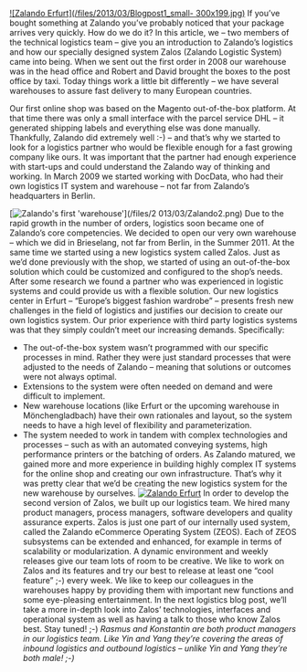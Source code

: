 [![Zalando Erfurt](/files/2013/03/Blogpost1_small-
300x199.jpg)](/files/2013/03/Blogpost1_small.jpg) If you’ve bought something
at Zalando you’ve probably noticed that your package arrives very quickly. How
do we do it? In this article, we – two members of the technical logistics team
– give you an introduction to Zalando’s logistics and how our specially
designed system Zalos (Zalando Logistic System) came into being.  When we sent
out the first order in 2008 our warehouse was in the head office and Robert
and David brought the boxes to the post office by taxi. Today things work a
little bit differently – we have several warehouses to assure fast delivery to
many European countries.

Our first online shop was based on the Magento out-of-the-box platform. At
that time there was only a small interface with the parcel service DHL – it
generated shipping labels and everything else was done manually. Thankfully,
Zalando did extremely well :-) – and that’s why we started to look for a
logistics partner who would be flexible enough for a fast growing company like
ours. It was important that the partner had enough experience with start-ups
and could understand the Zalando way of thinking and working. In March 2009 we
started working with DocData, who had their own logistics IT system and
warehouse – not far from Zalando’s headquarters in Berlin.

[![Zalando's first 'warehouse'](/files/2013/03/Zalando2-199x300.png)](/files/2
013/03/Zalando2.png) Due to the rapid growth in the number of orders,
logistics soon became one of Zalando’s core competencies. We decided to open
our very own warehouse – which we did in Brieselang, not far from Berlin, in
the Summer 2011. At the same time we started using a new logistics system
called Zalos. Just as we’d done previously with the shop, we started of using
an out-of-the-box solution which could be customized and configured to the
shop’s needs. After some research we found a partner who was experienced in
logistic systems and could provide us with a flexible solution. Our new
logistics center in Erfurt – “Europe’s biggest fashion wardrobe” – presents
fresh new challenges in the field of logistics and justifies our decision to
create our own logistics system. Our prior experience with third party
logistics systems was that they simply couldn’t meet our increasing demands.
Specifically:

  * The out-of-the-box system wasn’t programmed with our specific processes in mind. Rather they were just standard processes that were adjusted to the needs of Zalando – meaning that solutions or outcomes were not always optimal.
  * Extensions to the system were often needed on demand and were difficult to implement.
  * New warehouse locations (like Erfurt or the upcoming warehouse in Mönchengladbach) have their own rationales and layout, so the system needs to have a high level of flexibility and parameterization.
  * The system needed to work in tandem with complex technologies and processes – such as with an automated conveying systems, high performance printers or the batching of orders.
As Zalando matured, we gained more and more experience in building highly
complex IT systems for the online shop and creating our own infrastructure.
That’s why it was pretty clear that we’d be creating the new logistics system
for the new warehouse by ourselves. [![Zalando
Erfurt](/files/2013/03/Blogspot2-300x122.jpg)](/files/2013/03/Blogspot2.jpg)
In order to develop the second version of Zalos, we built up our logistics
team. We hired many product managers, process managers, software developers
and quality assurance experts. Zalos is just one part of our internally used
system, called the Zalando eCommerce Operating System (ZEOS). Each of ZEOS
subsystems can be extended and enhanced, for example in terms of scalability
or modularization. A dynamic environment and weekly releases give our team
lots of room to be creative. We like to work on Zalos and its features and try
our best to release at least one “cool feature” ;-) every week. We like to
keep our colleagues in the warehouses happy by providing them with important
new functions and some eye-pleasing entertainment. In the next logistics blog
post, we’ll take a more in-depth look into Zalos’ technologies, interfaces and
operational system as well as having a talk to those who know Zalos best. Stay
tuned! ;-) _Rasmus and Konstantin are both product managers in our logistics
team. Like Yin and Yang they’re covering the areas of inbound logistics and
outbound logistics – unlike Yin and Yang they’re both male! ;-)_

